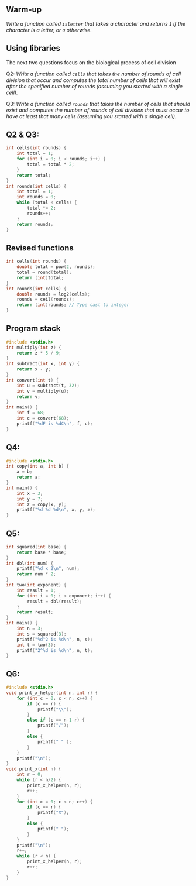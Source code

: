 ## Warm-up
_Write a function called `isletter` that takes a character and returns `1` if the character is a letter, or `0` otherwise._

## Using libraries
The next two questions focus on the biological process of cell division

Q2: _Write a function called `cells` that takes the number of rounds of cell division that occur and computes the total number of cells that will exist after the specified number of rounds (assuming you started with a single cell)._

Q3: _Write a function called `rounds` that takes the number of cells that should exist and computes the number of rounds of cell division that must occur to have at least that many cells (assuming you started with a single cell)._

<div style="page-break-after: always;"></div>

## Q2 & Q3:
```C
int cells(int rounds) {
    int total = 1;
    for (int i = 0; i < rounds; i++) {
        total = total * 2;
    }
    return total;
}
int rounds(int cells) {
    int total = 1;
    int rounds = 0;
    while (total < cells) {
        total *= 2;
        rounds++;
    }
    return rounds;
}
```
<div style="page-break-after: always;"></div>

## Revised functions
```C
int cells(int rounds) {
    double total = pow(2, rounds);
    total = round(total);
    return (int)total;
} 
int rounds(int cells) {
    double rounds = log2(cells);
    rounds = ceil(rounds);
    return (int)rounds; // Type cast to integer
}
```

<div style="page-break-after: always;"></div>

## Program stack
```C
#include <stdio.h>
int multiply(int z) {
    return z * 5 / 9;
}
int subtract(int x, int y) {
    return x - y;
}
int convert(int t) {
    int u = subtract(t, 32);
    int v = multiply(u);
    return v;
}
int main() {
    int f = 68;
    int c = convert(68);
    printf("%dF is %dC\n", f, c); 
}
```

<div style="page-break-after: always;"></div>

## Q4:
```C
#include <stdio.h>
int copy(int a, int b) {
    a = b;
    return a;
}
int main() {
    int x = 3;
    int y = 7;
    int z = copy(x, y);
    printf("%d %d %d\n", x, y, z);
}
```

<div style="page-break-after: always;"></div>

## Q5:
```C
int squared(int base) {
    return base * base;
}
int dbl(int num) {
    printf("%d x 2\n", num);
    return num * 2;
}
int two(int exponent) {
    int result = 1;
    for (int i = 0; i < exponent; i++) {
        result = dbl(result);
    }
    return result;
}
int main() {
    int n = 3;
    int s = squared(3);
    printf("%d^2 is %d\n", n, s);
    int t = two(3);
    printf("2^%d is %d\n", n, t);
}
```

<div style="page-break-after: always;"></div>

## Q6:
```C
#include <stdio.h>
void print_x_helper(int n, int r) {
    for (int c = 0; c < n; c++) {
        if (c == r) {
            printf("\\");
        }
        else if (c == n-1-r) {
            printf("/");
        }
        else {
            printf(" " );
        }
    }
    printf("\n");
}
void print_x(int n) {
    int r = 0;
    while (r < n/2) {
        print_x_helper(n, r);
        r++;
    }
    for (int c = 0; c < n; c++) {
        if (c == r) {
            printf("X");
        }
        else {
            printf(" ");
        }
    }
    printf("\n");
    r++;
    while (r < n) {
        print_x_helper(n, r);
        r++;
    }
}
```